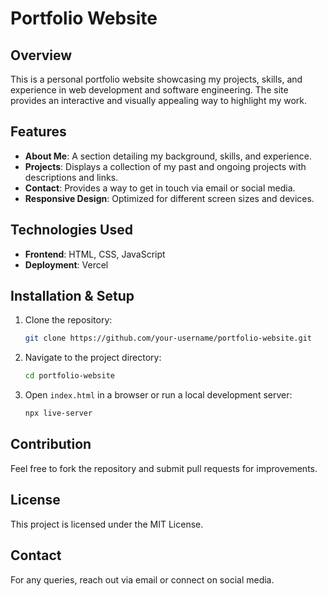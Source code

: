 # Portfolio Website

## Overview
This is a personal portfolio website showcasing my projects, skills, and experience in web development and software engineering. The site provides an interactive and visually appealing way to highlight my work.

## Features
- **About Me**: A section detailing my background, skills, and experience.
- **Projects**: Displays a collection of my past and ongoing projects with descriptions and links.
- **Contact**: Provides a way to get in touch via email or social media.
- **Responsive Design**: Optimized for different screen sizes and devices.

## Technologies Used
- **Frontend**: HTML, CSS, JavaScript
- **Deployment**: Vercel

## Installation & Setup
1. Clone the repository:
   ```sh
   git clone https://github.com/your-username/portfolio-website.git
   ```
2. Navigate to the project directory:
   ```sh
   cd portfolio-website
   ```
3. Open `index.html` in a browser or run a local development server:
   ```sh
   npx live-server
   ```

## Contribution
Feel free to fork the repository and submit pull requests for improvements.

## License
This project is licensed under the MIT License.

## Contact
For any queries, reach out via email or connect on social media.

